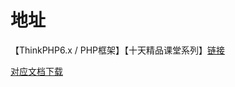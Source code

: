 #  地址

【ThinkPHP6.x / PHP框架】【十天精品课堂系列】[链接](https://www.bilibili.com/video/BV12E411y7u8?from=search&seid=3153471803661122204)

 [对应文档下载](https://yaoliuyang.lanzoui.com/ixfS1squhgh)